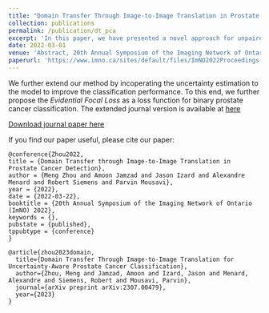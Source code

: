 ```yaml
---
title: "Domain Transfer Through Image-to-Image Translation in Prostate Cancer Detection"
collection: publications
permalink: /publication/dt_pca
excerpt: 'In this paper, we have presented a novel approach for unpaired image-to-image translation of prostate mp-MRI for classifying clinically significant PCa, to be applied in data-constrained settings. First, we introduce domain transfer, a novel pipeline to translate unpaired 3.0T multi-parametric prostate MRIs to 1.5T, to increase the number of training data. Second, we estimate the uncertainty of our models through an evidential deep learning approach; and leverage the dataset filtering technique during the training process. Furthermore, we introduce a simple, yet efficient Evidential Focal Loss that incorporates the focal loss with evidential uncertainty to train our model. Experiments have shown the superior performance of the proposed approach.'
date: 2022-03-01
venue: 'Abstract, 20th Annual Symposium of the Imaging Network of Ontario (ImNO)'
paperurl: 'https://www.imno.ca/sites/default/files/ImNO2022Proceedings.pdf'
---
```


We further extend our method by incoperating the uncertainty estimation to the model to improve the classification performance. To this end, we further propose the *Evidential Focal Loss* as a loss function for binary prostate cancer classification. The extended journal version is available at [here](https://arxiv.org/abs/2307.00479)

[Download journal paper here](http://simonZhou86.github.io/files/dt_pca.pdf)

If you find our paper useful, please cite our paper:

```{bibtex}
@conference{Zhou2022,
title = {Domain Transfer through Image-to-Image Translation in Prostate Cancer Detection},
author = {Meng Zhou and Amoon Jamzad and Jason Izard and Alexandre Menard and Robert Siemens and Parvin Mousavi},
year = {2022},
date = {2022-03-22},
booktitle = {20th Annual Symposium of the Imaging Network of Ontario (ImNO) 2022},
keywords = {},
pubstate = {published},
tppubtype = {conference}
}
```

```{bibtex}
@article{zhou2023domain,
  title={Domain Transfer Through Image-to-Image Translation for Uncertainty-Aware Prostate Cancer Classification},
  author={Zhou, Meng and Jamzad, Amoon and Izard, Jason and Menard, Alexandre and Siemens, Robert and Mousavi, Parvin},
  journal={arXiv preprint arXiv:2307.00479},
  year={2023}
}
```